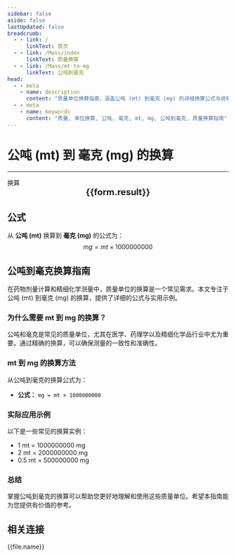 ```yaml
---
sidebar: false
aside: false
lastUpdated: false
breadcrumb:
  - - link: /
      linkText: 首页
  - - link: /Mass/index
      linkText: 质量换算
  - - link: /Mass/mt-to-mg
      linkText: 公吨到毫克
head:
  - - meta
    - name: description
      content: "质量单位换算指南，涵盖公吨 (mt) 到毫克 (mg) 的详细换算公式与说明。"
  - - meta
    - name: keywords
      content: "质量, 单位换算, 公吨, 毫克, mt, mg, 公吨到毫克, 质量换算指南"
---
```

# 公吨 (mt) 到 毫克 (mg) 的换算
---
<script setup>
import { onMounted, reactive, inject, ref } from 'vue'
import { NButton, NForm, NFormItem, NInput, NInputNumber, NSelect, NCard, useMessage,NGrid ,NGi } from 'naive-ui'
import { defineClientComponent } from 'vitepress'
import { Mass } from '../../files';

const convert = inject('convert')

const form = reactive({
  number: null,
  result: '',
})

const convertHandler = () => {
  if (form.number !== null && !isNaN(form.number)) {
    const convertedValue = parseFloat(form.number) * 1000000000
    form.result = `${form.number}mt = ${convertedValue.toFixed(0)}mg`
  } else {
    form.result = '请输入有效的数值。'
  }
}
</script>

<n-form size="large" :model="form">
  <n-form-item label="公吨 (mt)">
    <n-input-number v-model:value="form.number" placeholder="输入公吨" style="width: 100%" />
  </n-form-item>
  <n-form-item>
    <n-button type="info" @click="convertHandler" block>换算</n-button>
  </n-form-item>
</n-form>

<n-card  embedded :bordered="false" hoverable>
  <div  style="text-align:center;font-size:20px;">
    <strong>{{form.result}}</strong>
  </div>
</n-card>

## 公式

从 **公吨 (mt)** 换算到 **毫克 (mg)** 的公式为：
$$ mg = mt \times 1000000000 $$

## 公吨到毫克换算指南

在药物剂量计算和精细化学测量中，质量单位的换算是一个常见需求。本文专注于公吨 (mt) 到毫克 (mg) 的换算，提供了详细的公式与实用示例。

### 为什么需要 mt 到 mg 的换算？

公吨和毫克是常见的质量单位，尤其在医学、药理学以及精细化学品行业中尤为重要。通过精确的换算，可以确保测量的一致性和准确性。

### mt 到 mg 的换算方法

从公吨到毫克的换算公式为：

- **公式：** `mg = mt × 1000000000`

### 实际应用示例

以下是一些常见的换算实例：

- 1 mt = 1000000000 mg
- 2 mt = 2000000000 mg
- 0.5 mt = 500000000 mg

### 总结

掌握公吨到毫克的换算可以帮助您更好地理解和使用这些质量单位。希望本指南能为您提供有价值的参考。

## 相关连接
<n-grid x-gap="12" :cols="2">
  <n-gi v-for="(file, index) in Mass" :key="index">
    <n-button
      text
      tag="a"
      :href="file.path"
      type="info"
    >
      {{file.name}}
    </n-button>
  </n-gi>
</n-grid>